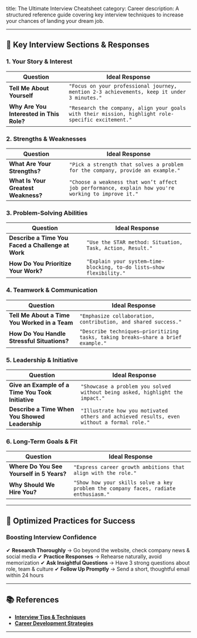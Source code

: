 title: The Ultimate Interview Cheatsheet
category: Career
description: A structured reference guide covering key interview techniques to increase your chances of landing your dream job.

---

## 🚀 **Key Interview Sections & Responses**

### **1. Your Story & Interest**

| Question                                       | Ideal Response                                                                                       |
| ---------------------------------------------- | ---------------------------------------------------------------------------------------------------- |
| **Tell Me About Yourself**               | `"Focus on your professional journey, mention 2-3 achievements, keep it under 3 minutes."`         |
| **Why Are You Interested in This Role?** | `"Research the company, align your goals with their mission, highlight role-specific excitement."` |

### **2. Strengths & Weaknesses**

| Question                                  | Ideal Response                                                                                        |
| ----------------------------------------- | ----------------------------------------------------------------------------------------------------- |
| **What Are Your Strengths?**        | `"Pick a strength that solves a problem for the company, provide an example."`                      |
| **What Is Your Greatest Weakness?** | `"Choose a weakness that won’t affect job performance, explain how you're working to improve it."` |

### **3. Problem-Solving Abilities**

| Question                                                | Ideal Response                                                           |
| ------------------------------------------------------- | ------------------------------------------------------------------------ |
| **Describe a Time You Faced a Challenge at Work** | `"Use the STAR method: Situation, Task, Action, Result."`              |
| **How Do You Prioritize Your Work?**              | `"Explain your system—time-blocking, to-do lists—show flexibility."` |

### **4. Teamwork & Communication**

| Question                                            | Ideal Response                                                                       |
| --------------------------------------------------- | ------------------------------------------------------------------------------------ |
| **Tell Me About a Time You Worked in a Team** | `"Emphasize collaboration, contribution, and shared success."`                     |
| **How Do You Handle Stressful Situations?**   | `"Describe techniques—prioritizing tasks, taking breaks—share a brief example."` |

### **5. Leadership & Initiative**

| Question                                                | Ideal Response                                                                              |
| ------------------------------------------------------- | ------------------------------------------------------------------------------------------- |
| **Give an Example of a Time You Took Initiative** | `"Showcase a problem you solved without being asked, highlight the impact."`              |
| **Describe a Time When You Showed Leadership**    | `"Illustrate how you motivated others and achieved results, even without a formal role."` |

### **6. Long-Term Goals & Fit**

| Question                                        | Ideal Response                                                                        |
| ----------------------------------------------- | ------------------------------------------------------------------------------------- |
| **Where Do You See Yourself in 5 Years?** | `"Express career growth ambitions that align with the role."`                       |
| **Why Should We Hire You?**               | `"Show how your skills solve a key problem the company faces, radiate enthusiasm."` |

---

## 🔄 **Optimized Practices for Success**

### **Boosting Interview Confidence**

✔ **Research Thoroughly** → Go beyond the website, check company news & social media
✔ **Practice Responses** → Rehearse naturally, avoid memorization
✔ **Ask Insightful Questions** → Have 3 strong questions about role, team & culture
✔ **Follow Up Promptly** → Send a short, thoughtful email within 24 hours

---

## 📚 **References**

- **[Interview Tips &amp; Techniques](https://www.linkedin.com/interview-tips/)**
- **[Career Development Strategies](https://www.glassdoor.com/blog/)**

---
